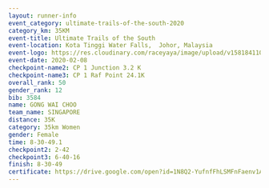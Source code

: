 ```yaml
--- 
layout: runner-info 
event_category: ultimate-trails-of-the-south-2020 
category_km: 35KM 
event-title: Ultimate Trails of the South 
event-location: Kota Tinggi Water Falls,  Johor, Malaysia 
event-logo: https://res.cloudinary.com/raceyaya/image/upload/v1581841103/logo/2020/ultimate-trails-2020_i93dfj.jpg 
event-date: 2020-02-08 
checkpoint-name2: CP 1 Junction 3.2 K 
checkpoint-name3: CP 1 Raf Point 24.1K 
overall_rank: 50
gender_rank: 12
bib: 3584
name: GONG WAI CHOO
team_name: SINGAPORE
distance: 35K
category: 35km Women
gender: Female
time: 8-30-49.1
checkpoint2: 2-42
checkpoint3: 6-40-16
finish: 8-30-49
certificate: https://drive.google.com/open?id=1N8Q2-YufnfFhLSMFnFaenv1AtitNcaGI
--- 
```

